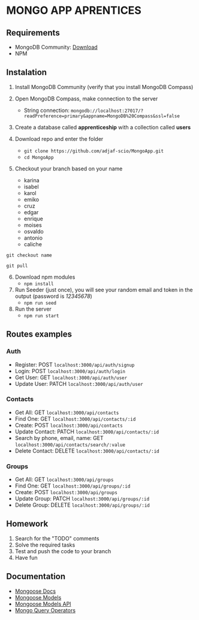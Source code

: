 # MONGO APP APRENTICES
## Requirements
- MongoDB Community: [Download](https://www.mongodb.com/try/download/community)
- NPM

## Instalation
1. Install MongoDB Community (verify that you install MongoDB Compass)
2. Open MongoDB Compass, make connection to the server
    - String connection: `mongodb://localhost:27017/?readPreference=primary&appname=MongoDB%20Compass&ssl=false`
3. Create a database called **apprenticeship** with a collection called **users**
4. Download repo and enter the folder
    - `git clone https://github.com/adjaf-scio/MongoApp.git`
    - `cd MongoApp`

5. Checkout your branch based on your name
    - karina
    - isabel
    - karol
    - emiko
    - cruz
    - edgar
    - enrique
    - moises
    - osvaldo
    - antonio
    - caliche

`git checkout name`

`git pull`

6. Download npm modules 
   - `npm install`
7. Run Seeder (just once), you will see your random email and token in the output (password is *12345678*) 
    - `npm run seed`
8. Run the server
    - `npm run start`
## Routes examples
### Auth
- Register: POST `localhost:3000/api/auth/signup`
- Login: POST `localhost:3000/api/auth/login`
- Get User: GET `localhost:3000/api/auth/user`
- Update User: PATCH `localhost:3000/api/auth/user`
### Contacts
- Get All: GET `localhost:3000/api/contacts`
- Find One: GET `localhost:3000/api/contacts/:id`
- Create: POST `localhost:3000/api/contacts`
- Update Contact: PATCH `localhost:3000/api/contacts/:id`
- Search by phone, email, name: GET `localhost:3000/api/contacts/search/:value`
- Delete Contact: DELETE `localhost:3000/api/contacts/:id`
### Groups
- Get All: GET `localhost:3000/api/groups`
- Find One: GET `localhost:3000/api/groups/:id`
- Create: POST `localhost:3000/api/groups`
- Update Group: PATCH `localhost:3000/api/groups/:id`
- Delete Group: DELETE `localhost:3000/api/groups/:id`

## Homework
1. Search for the "TODO" comments 
2. Solve the required tasks
3. Test and push the code to your branch
4. Have fun

## Documentation
- [Mongoose Docs](https://mongoosejs.com/docs/guide.html)
- [Mongoose Models](https://mongoosejs.com/docs/models.html)
- [Mongoose Models API](https://mongoosejs.com/docs/api/model.html)
- [Mongo Query Operators](https://docs.mongodb.com/manual/reference/operator/query/#std-label-query-selectors)
